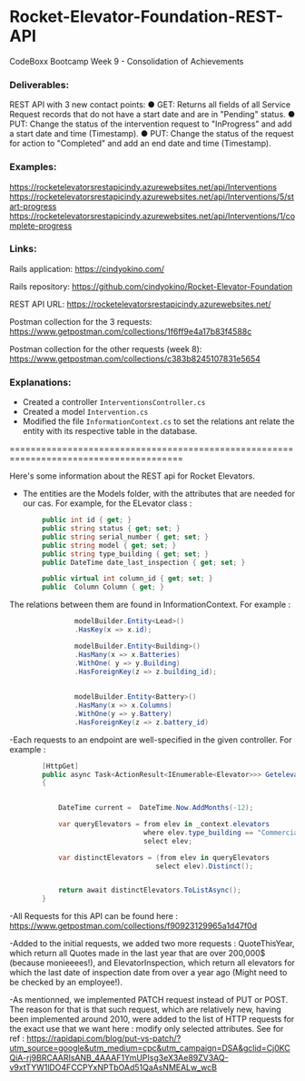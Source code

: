 # Rocket-Elevator-Foundation-REST-API

CodeBoxx Bootcamp Week 9 - Consolidation of Achievements

### Deliverables:
REST API with 3 new contact points:
● GET: Returns all fields of all Service Request records that do not have a start date and are in "Pending" status.
● PUT: Change the status of the intervention request to "InProgress" and add a start date and time (Timestamp).
● PUT: Change the status of the request for action to "Completed" and add an end date and time (Timestamp).

### Examples:
https://rocketelevatorsrestapicindy.azurewebsites.net/api/Interventions
https://rocketelevatorsrestapicindy.azurewebsites.net/api/Interventions/5/start-progress
https://rocketelevatorsrestapicindy.azurewebsites.net/api/Interventions/1/complete-progress

### Links:
Rails application: https://cindyokino.com/

Rails repository: https://github.com/cindyokino/Rocket-Elevator-Foundation

REST API URL: https://rocketelevatorsrestapicindy.azurewebsites.net/

Postman collection for the 3 requests: https://www.getpostman.com/collections/1f6ff9e4a17b83f4588c

Postman collection for the other requests (week 8): https://www.getpostman.com/collections/c383b8245107831e5654

### Explanations:
- Created a controller `InterventionsController.cs`
- Created a model `Intervention.cs`
- Modified the file `InformationContext.cs` to set the relations ant relate the entity with its respective table in the database.

=======================================================================================

Here's some information about the REST api for Rocket Elevators.

- The entities are the Models folder, with the attributes that are needed for our cas. For example, for the ELevator class : 

```C#
        public int id { get; }
        public string status { get; set; }
        public string serial_number { get; set; }
        public string model { get; set; }
        public string type_building { get; set; }
        public DateTime date_last_inspection { get; set; }

        public virtual int column_id { get; set; }
        public  Column Column { get; }
```

The relations between them are found in InformationContext. For example :

```C#
                modelBuilder.Entity<Lead>()
                .HasKey(x => x.id);

                modelBuilder.Entity<Building>()
                .HasMany(x => x.Batteries)
                .WithOne( y => y.Building)
                .HasForeignKey(z => z.building_id);
                
                
                modelBuilder.Entity<Battery>()
                .HasMany(x => x.Columns)
                .WithOne(y => y.Battery)
                .HasForeignKey(z => z.battery_id)
```
-Each requests to an endpoint are well-specified in the given controller. For example :

```C#
        [HttpGet]
        public async Task<ActionResult<IEnumerable<Elevator>>> Getelevators()
        {
           

            DateTime current =  DateTime.Now.AddMonths(-12);

            var queryElevators = from elev in _context.elevators
                                 where elev.type_building == "Commercial" || elev.date_last_inspection < current
                                 select elev;

            var distinctElevators = (from elev in queryElevators
                                    select elev).Distinct();


            return await distinctElevators.ToListAsync();
        }
```
-All Requests for this API can be found here : https://www.getpostman.com/collections/f90923129965a1d47f0d

-Added to the initial requests, we added two more requests : QuoteThisYear, which return all Quotes made in the last year that are over 200,000$ (because monieeees!),
and ElevatorInspection, which return all elevators for which the last date of inspection date from over a year ago (Might need to be checked by an employee!).

-As mentionned, we implemented PATCH request instead of PUT or POST. The reason for that is that such request, which are relatively new, having been implemented around 2010, 
were added to the list of HTTP requests for the exact use that we want here : modify only selected attributes. See for ref :
https://rapidapi.com/blog/put-vs-patch/?utm_source=google&utm_medium=cpc&utm_campaign=DSA&gclid=Cj0KCQiA-rj9BRCAARIsANB_4AAAF1YmUPIsg3eX3Ae89ZV3AQ-v9xtTYW1lDO4FCCPYxNPTbOAd51QaAsNMEALw_wcB




